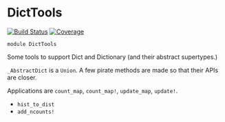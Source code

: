 # DictTools

[![Build Status](https://github.com/jlapeyre/DictTools.jl/actions/workflows/CI.yml/badge.svg?branch=main)](https://github.com/jlapeyre/DictTools.jl/actions/workflows/CI.yml?query=branch%3Amain)
[![Coverage](https://codecov.io/gh/jlapeyre/DictTools.jl/branch/main/graph/badge.svg)](https://codecov.io/gh/jlapeyre/DictTools.jl)


    module DictTools

Some tools to support Dict and Dictionary (and their abstract supertypes.)

`_AbstractDict` is a `Union`. A few pirate methods are made so that their
APIs are closer.

Applications are `count_map`, `count_map!`, `update_map`, `update!`.
* `hist_to_dist`
* `add_ncounts!`
